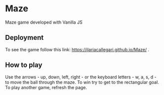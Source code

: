 # Maze
Maze game developed with Vanilla JS

## Deployment
To see the game follow this link: https://ilariacallegari.github.io/Maze/ . 

## How to play
Use the arrows - up, down, left, right - or the keyboard letters - w, a, s, d - to move the ball through the maze. To win try to get to the rectangular goal. To play another game, refresh the page.